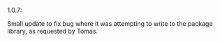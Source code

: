 1.0.7:  

Small update to fix bug where it was attempting to
write to the package library, as requested by Tomas.
